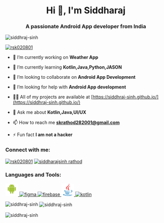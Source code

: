 <h1 align="center">Hi 👋, I'm Siddharaj</h1>
<h3 align="center">A passionate Android App developer from India</h3>

<p align="left"> <img src="https://komarev.com/ghpvc/?username=siddhraj-sinh&label=Profile%20views&color=0e75b6&style=flat" alt="siddhraj-sinh" /> </p>

<p align="left"> <a href="https://twitter.com/rsk020801" target="blank"><img src="https://img.shields.io/twitter/follow/rsk020801?logo=twitter&style=for-the-badge" alt="rsk020801" /></a> </p>

- 🔭 I’m currently working on **Weather App**

- 🌱 I’m currently learning **Kotlin,Java,Python,JASON**

- 👯 I’m looking to collaborate on **Android App Development**

- 🤝 I’m looking for help with **Android App development**

- 👨‍💻 All of my projects are available at [https://siddhraj-sinh.github.io/](https://siddhraj-sinh.github.io/)

- 💬 Ask me about **Kotlin,Java,UI/UX**

- 📫 How to reach me **skrathod282001@gmail.com**

- ⚡ Fun fact **I am not a hacker**

<h3 align="left">Connect with me:</h3>
<p align="left">
<a href="https://twitter.com/rsk020801" target="blank"><img align="center" src="https://cdn.jsdelivr.net/npm/simple-icons@3.0.1/icons/twitter.svg" alt="rsk020801" height="30" width="40" /></a>
<a href="https://linkedin.com/in/siddharajsinh rathod" target="blank"><img align="center" src="https://cdn.jsdelivr.net/npm/simple-icons@3.0.1/icons/linkedin.svg" alt="siddharajsinh rathod" height="30" width="40" /></a>
</p>

<h3 align="left">Languages and Tools:</h3>
<p align="left"> <a href="https://developer.android.com" target="_blank"> <img src="https://raw.githubusercontent.com/devicons/devicon/master/icons/android/android-original-wordmark.svg" alt="android" width="40" height="40"/> </a> <a href="https://www.figma.com/" target="_blank"> <img src="https://www.vectorlogo.zone/logos/figma/figma-icon.svg" alt="figma" width="40" height="40"/> </a> <a href="https://firebase.google.com/" target="_blank"> <img src="https://www.vectorlogo.zone/logos/firebase/firebase-icon.svg" alt="firebase" width="40" height="40"/> </a> <a href="https://www.java.com" target="_blank"> <img src="https://raw.githubusercontent.com/devicons/devicon/master/icons/java/java-original.svg" alt="java" width="40" height="40"/> </a> <a href="https://kotlinlang.org" target="_blank"> <img src="https://www.vectorlogo.zone/logos/kotlinlang/kotlinlang-icon.svg" alt="kotlin" width="40" height="40"/> </a> </p>

<p><img align="left" src="https://github-readme-stats.vercel.app/api/top-langs?username=siddhraj-sinh&show_icons=true&locale=en&layout=compact" alt="siddhraj-sinh" /></p>

<p>&nbsp;<img align="center" src="https://github-readme-stats.vercel.app/api?username=siddhraj-sinh&show_icons=true&locale=en" alt="siddhraj-sinh" /></p>

<p><img align="center" src="https://github-readme-streak-stats.herokuapp.com/?user=siddhraj-sinh&" alt="siddhraj-sinh" /></p>
